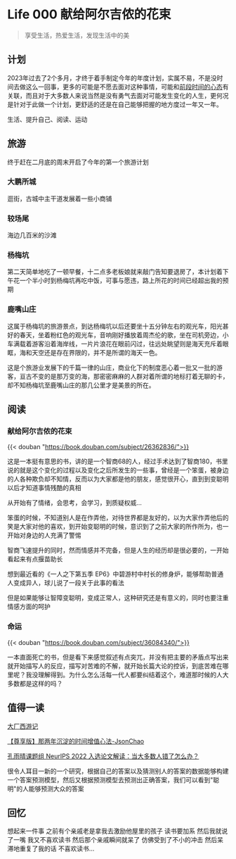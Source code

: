 # Life 000 献给阿尔吉侬的花束


> 享受生活，热爱生活，发现生活中的美

## 计划
2023年过去了2个多月，才终于着手制定今年的年度计划，实属不易，不是没时间去做这么一回事，更多的可能是不愿去面对这种事情，可能和[前段时间的心态](https://nullufull.github.io/%E5%85%B3%E4%BA%8E%E6%81%90%E5%A9%9A%E6%AD%BB%E4%BA%A1%E5%AD%A4%E7%8B%AC/)有关联，而且对于大多数人来说当然是没有勇气去面对可能发生变化的人生，更何况是针对于此做一个计划，更舒适的还是在自己能够把握的地方度过一年又一年。

生活、提升自己、阅读、运动

## 旅游
终于赶在二月底的周末开启了今年的第一个旅游计划
### 大鹏所城
逛街，古城中主干道发展着一些小商铺

### 较场尾
海边几百米的沙滩

### 杨梅坑
第二天简单地吃了一顿早餐，十二点多老板娘就来敲门告知要退房了，本计划着下午花一个半小时到杨梅坑再吃中饭，可事与愿违，路上所花的时间已经超出我的预期

### 鹿嘴山庄
这属于杨梅坑的旅游景点，到达杨梅坑以后还要坐十五分钟左右的观光车，阳光甚好的春天，坐着粉红色的观光车，音响刚好播放着周杰伦的歌，坐在司机旁边，小车满载着游客沿着海岸线，一片片浪花在眼前闪过，往远处眺望则是海天充斥着眼眶，海和天空还是存在界限的，并不是所谓的海天一色。

这是个旅游业发展下的千篇一律的山庄，商业化下的制度恶心着一批又一批的游客，亘古不变的是那万变的海，那密密麻麻的人群对着所谓的地标打着无聊的卡，却不知杨梅坑至鹿嘴山庄的那几公里才是美景的所在。


## 阅读

### 献给阿尔吉侬的花束

{{< douban "https://book.douban.com/subject/26362836/">}}

这是一本挺有意思的书，讲的是一个智商68的人，经过手术达到了智商180，书里说的就是这个变化的过程以及变化之后所发生的一些事，曾经是一个笨蛋，被身边的人各种欺负却不知情，反而以为大家都是他的朋友，感觉很开心，直到到变聪明以后才知道事情残酷的真相

从开始有了情绪，会思考，会学习，到质疑权威...

笨蛋的时候，不知道别人是在作弄他，对待世界都是友好的，以为大家作弄他后的笑是大家对他的喜欢，到开始变聪明的时候，意识到了之前大家的所作所为，也一开始对身边的人充满了警惕

智商飞速提升的同时，然而情感并不完备，但是人生的经历却是很必要的，一开始看起来有点揠苗助长

想到最近看的《一人之下第五季 EP6》中碧游村中村长的修身炉，能够帮助普通人变成异人，球儿说了一段关于此事的看法

但是如果能够让智障变聪明，变成正常人，这种研究还是有意义的，同时也要注重情感方面的呵护

### 命运

{{< douban "https://book.douban.com/subject/36084340/">}}

一本直面死亡的书，但是看下来感觉叙述有点突兀，并没有把主要的矛盾点写出来就开始描写人的反应，描写对苦难的不解，就开始长篇大论的控诉，到底苦难在哪里呢？我没理解得到。为什么怎么活每一代人都要纠结着这个，难道那时候的人大多数都是这样的吗？

## 值得一读

[大厂西游记](https://mp.weixin.qq.com/s/JbgPdoR47c8v747J8KwLWg)

[【尊享版】那两年沉淀的时间增值心法-JsonChao](https://mp.weixin.qq.com/s/UEYAZARmWNS-EEdKggaR3w)

[孔雨晴课题组 NeurIPS 2022 入选论文解读：当大多数人错了怎么办？](http://cfcs.pku.edu.cn/news/241025.htm)

很令人耳目一新的一个研究，根据自己的答案以及猜测别人的答案的数据能够构建一个答案预测模型，然后又根据预测模型去预测出正确答案，我们可以看到"聪明"的人能够预测大众的答案

## 回忆
想起来一件事 之前有个亲戚老是拿我去激励他屋里的孩子 读书要加系 然后我就说了一嘴 我又不喜欢读书 然后那个亲戚瞬间就呆了 仿佛受到了不小的冲击 然后呆滞地重复了我的话 不喜欢读书...

